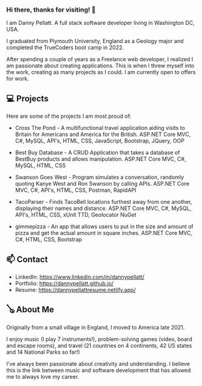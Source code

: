 ### Hi there, thanks for visiting! 👋

I am Danny Pellatt. A full stack software developer living in Washington DC, USA. 

I graduated from Plymouth University, England as a Geology major and completed the TrueCoders boot camp in 2022. 

After spending a couple of years as a Freelance web developer, I realized I am passionate about creating applications. This is when I threw myself into the work, creating as many projects as I could. I am currently open to offers for work.


## 💻 Projects

Here are some of the projects I am most proud of:

- Cross The Pond - A multifunctional travel application aiding visits to Britain for Americans and America for the British.
  ASP.NET Core MVC, C#, MySQL, API's, HTML, CSS, JavaScript, Bootstrap, JQuery, OOP
  
- Best Buy Database - A CRUD Application that takes a database of BestBuy products and allows manipulation.
  ASP.NET Core MVC, C#, MySQL, HTML, CSS
  
- Swanson Goes West - Program simulates a conversation, randomly quoting Kanye West and Ron Swanson by calling APIs.
  ASP.NET Core MVC, C#, API's, HTML, CSS, Postman, RapidAPI
  
- TacoParser - Finds TacoBell locations furthest away from one another, displaying their names and distance.
  ASP.NET Core MVC, C#, MySQL, API's, HTML, CSS, xUnit TTD, Geolocator NuGet
  
- gimmepizza - An app that allows users to put in the size and amount of pizza and get the actual amount in square inches.
  ASP.NET Core MVC, C#, HTML, CSS, Bootstrap


## 📫 Contact

- LinkedIn: https://www.linkedin.com/in/dannypellatt/
- Portfolio: https://dannypellatt.github.io/
- Resume: https://dannypellattresume.netlify.app/


## 🪕 About Me

Originally from a small village in England, I moved to America late 2021. 

I enjoy music (I play 7 instruments!), problem-solving games (video, board and escape rooms), and travel (21 countries on 4 continents, 42 US states and 14 National Parks so far!)

I've always been passionate about creativity and understanding. I believe this is the link between music and software development that has allowed me to always love my career.


